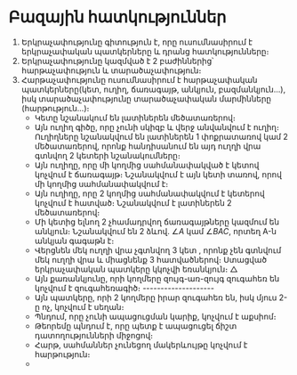 
# Բազային հատկություններ

1) Երկրաչափությունը գիտություն է, որը ուսումնասիրում է երկրաչափական պատկերները և դրանց հատկությունները։ 
2) Երկրաչափությունը կազմված է 2 բաժիններից՝ հարթաչափություն և տարածաչափություն։
3) Հարթաչափությունը ուսումնասիրում է հարթաչափական պատկերները(կետ, ուղիղ, ճառագայթ, անկյուն, բազմանկյուն․․․), իսկ տարածաչափությունը տարածաչափական մարմինները (հարթություն․․․)։
   - Կետը նշանակում են լատիներեն մեծատառերով։
   - Այն ուղիղ գիծը, որը չունի սկիզբ և վերջ անվանվում է ուղիղ։ Ուղիղները նշանակվում են լատիներեն 1 փոքրատառով կամ 2 մեծատառերով, որոնք հանդիսանում են այդ ուղղի վրա գտնվող 2 կետերի նշանակումները։
   - Այն ուղիղը, որը մի կողմից սահմանափակված է կետով կոչվում է ճառագայթ։ Նշանակվում է այն կետի տառով, որով մի կողմից սահմանափակվում է։ 
   - Այն ուղիղը, որը 2 կողմից սահմանափակվում է կետերով  կոչվում է հատված։ Նշանակվում է լատիներեն 2 մեծատառերով։
   - Մի կետից ելնող 2 չհամադրվող ճառագայթները կազմում են անկյուն։ Նշանակվում են 2 ձևով․ $\angle A$ կամ $\angle BAC$, որտեղ A-ն անկյան գագաթն է։
   - Վերցնեն մեկ ուղղի վրա չգտնվող 3 կետ , որոնք չեն գտնվում մեկ ուղղի վրա և միացնենք 3 հատվածներով։ Ստացված երկրաչափական պատկերը կկոչվի եռանկյուն։ $\triangle$
   - Այն քառանկյունը, որի կողմերը զույգ-առ-զույգ զուգահեռ են կոչվում է զուգահեռագիծ։ --------------------
   - Այն պատկերը, որի 2 կողմերը իրար զուգահեռ են, իսկ մյուս 2-ը ոչ, կոչվում է սեղան։
   - Պնդում, որը չունի ապացուցման կարիք, կոչվում է աքսիոմ։
   - Թեորեմը պնդում է, որը պետք է ապացուցել ճիշտ դատողությունների միջոցով։ 
   - Հարթ, սահմաններ չունեցող մակերևույթը կոչվում է հարթություն։
   - 